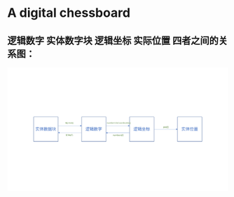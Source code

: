 # A digital chessboard
## 逻辑数字 实体数字块 逻辑坐标 实际位置 四者之间的关系图：
![img](./src/components/Disk/relation.svg)



